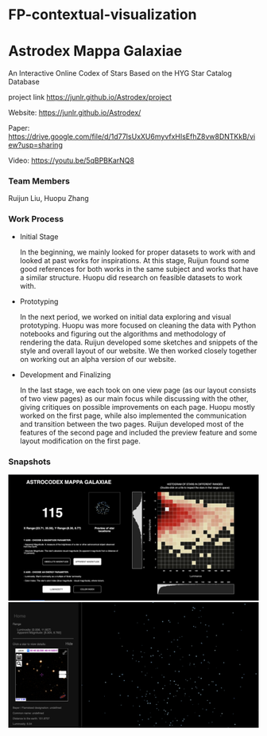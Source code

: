 # FP-contextual-visualization
# Astrodex Mappa Galaxiae
An Interactive Online Codex of Stars Based on the HYG Star Catalog Database

project link
      https://junlr.github.io/Astrodex/project
      
Website: 
      https://junlr.github.io/Astrodex/
      
Paper: 
      https://drive.google.com/file/d/1d77IsUxXU6myvfxHIsEfhZ8vw8DNTKkB/view?usp=sharing

Video: 
      https://youtu.be/5qBPBKarNQ8

### Team Members
Ruijun Liu, Huopu Zhang

### Work Process
- Initial Stage

   In the beginning, we mainly looked for proper datasets to work with and looked at past works for inspirations. At this stage, Ruijun found some good references for both works in the same subject and works that have a similar structure. Huopu did research on feasible datasets to work with.

- Prototyping
   
   In the next period, we worked on initial data exploring and visual prototyping. Huopu was more focused on cleaning the data with Python notebooks and figuring out the algorithms and methodology of rendering the data. Ruijun developed some sketches and snippets of the style and overall layout of our website. We then worked closely together on working out an alpha version of our website.

- Development and Finalizing

   In the last stage, we each took on one view page (as our layout consists of two view pages) as our main focus while discussing with the other, giving critiques on possible improvements on each page. Huopu mostly worked on the first page, while also implemented the communication and transition between the two pages. Ruijun developed most of the features of the second page and included the preview feature and some layout modification on the first page.

### Snapshots
<img src="img/1.png"/>
<img src="img/2.png"/>
